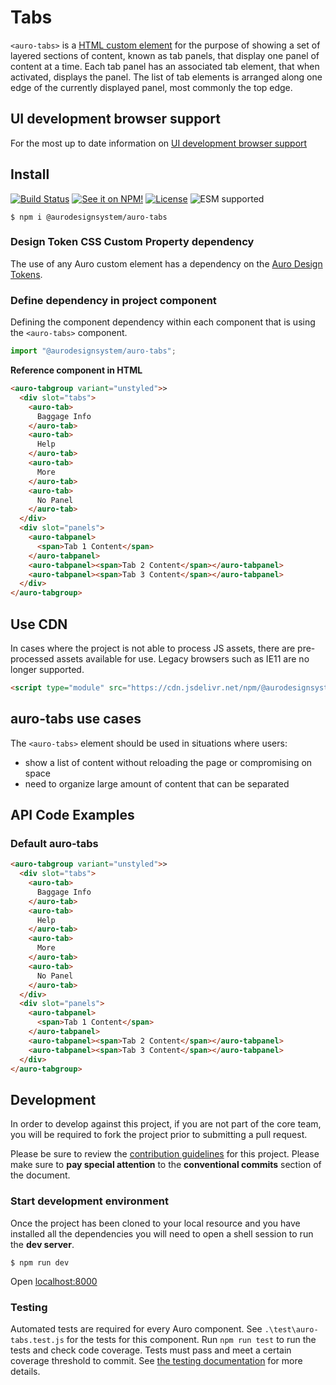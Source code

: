 <!--
The README.md file is a compiled document. No edits should be made directly to this file.

README.md is created by running `npm run build:docs`.

This file is generated based on a template fetched from
`https://raw.githubusercontent.com/AlaskaAirlines/auro-templates/main/templates/default/README.md`
and copied to `./componentDocs/README.md` each time the docs are compiled.

The following sections are editable by making changes to the following files:

| SECTION                | DESCRIPTION                                       | FILE LOCATION                       |
|------------------------|---------------------------------------------------|-------------------------------------|
| Description            | Description of the component                      | `./docs/partials/description.md`    |
| Use Cases              | Examples for when to use this component           | `./docs/partials/useCases.md`       |
| Additional Information | For use to add any component specific information | `./docs/partials/readmeAddlInfo.md` |
| Component Example Code | HTML sample code of the components use            | `./apiExamples/basic.html`          |
-->

# Tabs

<!-- AURO-GENERATED-CONTENT:START (FILE:src=./docs/partials/description.md) -->
<!-- The below content is automatically added from ./docs/partials/description.md -->
`<auro-tabs>` is a [HTML custom element](https://developer.mozilla.org/en-US/docs/Web/Web_Components/Using_custom_elements) for the purpose of showing a set of layered sections of content, known as tab panels, that display one panel of content at a time. Each tab panel has an associated tab element, that when activated, displays the panel. The list of tab elements is arranged along one edge of the currently displayed panel, most commonly the top edge.
<!-- AURO-GENERATED-CONTENT:END -->
<!-- AURO-GENERATED-CONTENT:START (FILE:src=./docs/partials/readmeAddlInfo.md) -->
<!-- The below content is automatically added from ./docs/partials/readmeAddlInfo.md -->
<!-- AURO-GENERATED-CONTENT This file is to be used for any additional content that should be included in the README.md which is specific to this component. -->
<!-- AURO-GENERATED-CONTENT:END -->

## UI development browser support

<!-- AURO-GENERATED-CONTENT:START (REMOTE:url=https://raw.githubusercontent.com/AlaskaAirlines/auro-templates/main/templates/default/partials/browserSupport.md) -->
For the most up to date information on [UI development browser support](https://auro.alaskaair.com/support/browsersSupport)

<!-- AURO-GENERATED-CONTENT:END -->

## Install

<!-- AURO-GENERATED-CONTENT:START (REMOTE:url=https://raw.githubusercontent.com/AlaskaAirlines/auro-templates/main/templates/default/partials/usage/componentInstall.md) -->
[![Build Status](https://img.shields.io/github/actions/workflow/status/AlaskaAirlines/auro-tabs/testPublish.yml?style=for-the-badge)](https://github.com/AlaskaAirlines/auro-tabs/actions/workflows/testPublish.yml)
[![See it on NPM!](https://img.shields.io/npm/v/@aurodesignsystem/auro-tabs?style=for-the-badge&color=orange)](https://www.npmjs.com/package/@aurodesignsystem/auro-tabs)
[![License](https://img.shields.io/npm/l/@aurodesignsystem/auro-tabs?color=blue&style=for-the-badge)](https://www.apache.org/licenses/LICENSE-2.0)
![ESM supported](https://img.shields.io/badge/ESM-compatible-FFE900?style=for-the-badge)

```shell
$ npm i @aurodesignsystem/auro-tabs
```

<!-- AURO-GENERATED-CONTENT:END -->

### Design Token CSS Custom Property dependency

<!-- AURO-GENERATED-CONTENT:START (REMOTE:url=https://raw.githubusercontent.com/AlaskaAirlines/auro-templates/main/templates/default/partials/development/designTokens.md) -->
The use of any Auro custom element has a dependency on the [Auro Design Tokens](https://auro.alaskaair.com/getting-started/developers/design-tokens).

<!-- AURO-GENERATED-CONTENT:END -->

### Define dependency in project component

<!-- AURO-GENERATED-CONTENT:START (REMOTE:url=https://raw.githubusercontent.com/AlaskaAirlines/auro-templates/main/templates/default/partials/usage/componentImportDescription.md) -->
Defining the component dependency within each component that is using the `<auro-tabs>` component.

<!-- AURO-GENERATED-CONTENT:END -->
<!-- AURO-GENERATED-CONTENT:START (REMOTE:url=https://raw.githubusercontent.com/AlaskaAirlines/auro-templates/main/templates/default/partials/usage/componentImport.md) -->

```js
import "@aurodesignsystem/auro-tabs";
```

<!-- AURO-GENERATED-CONTENT:END -->
**Reference component in HTML**
<!-- AURO-GENERATED-CONTENT:START (CODE:src=./apiExamples/basic.html) -->
<!-- The below code snippet is automatically added from ./apiExamples/basic.html -->

```html
<auro-tabgroup variant="unstyled">>
  <div slot="tabs">
    <auro-tab>
      Baggage Info
    </auro-tab>
    <auro-tab>
      Help
    </auro-tab>
    <auro-tab>
      More
    </auro-tab>
    <auro-tab>
      No Panel
    </auro-tab>
  </div>
  <div slot="panels">
    <auro-tabpanel>
      <span>Tab 1 Content</span>
    </auro-tabpanel>
    <auro-tabpanel><span>Tab 2 Content</span></auro-tabpanel>
    <auro-tabpanel><span>Tab 3 Content</span></auro-tabpanel>
  </div>
</auro-tabgroup>
```
<!-- AURO-GENERATED-CONTENT:END -->

## Use CDN

<!-- AURO-GENERATED-CONTENT:START (REMOTE:url=https://raw.githubusercontent.com/AlaskaAirlines/auro-templates/main/templates/default/partials/usage/bundleInstallDescription.md) -->
In cases where the project is not able to process JS assets, there are pre-processed assets available for use. Legacy browsers such as IE11 are no longer supported.

```html
<script type="module" src="https://cdn.jsdelivr.net/npm/@aurodesignsystem/auro-tabs@latest/+esm"></script>
```

<!-- AURO-GENERATED-CONTENT:END -->

## auro-tabs use cases

<!-- AURO-GENERATED-CONTENT:START (FILE:src=./docs/partials/useCases.md) -->
<!-- The below content is automatically added from ./docs/partials/useCases.md -->
The `<auro-tabs>` element should be used in situations where users:

* show a list of content without reloading the page or compromising on space
* need to organize large amount of content that can be separated
<!-- AURO-GENERATED-CONTENT:END -->

## API Code Examples

### Default auro-tabs

<!-- AURO-GENERATED-CONTENT:START (CODE:src=./apiExamples/basic.html) -->
<!-- The below code snippet is automatically added from ./apiExamples/basic.html -->

```html
<auro-tabgroup variant="unstyled">>
  <div slot="tabs">
    <auro-tab>
      Baggage Info
    </auro-tab>
    <auro-tab>
      Help
    </auro-tab>
    <auro-tab>
      More
    </auro-tab>
    <auro-tab>
      No Panel
    </auro-tab>
  </div>
  <div slot="panels">
    <auro-tabpanel>
      <span>Tab 1 Content</span>
    </auro-tabpanel>
    <auro-tabpanel><span>Tab 2 Content</span></auro-tabpanel>
    <auro-tabpanel><span>Tab 3 Content</span></auro-tabpanel>
  </div>
</auro-tabgroup>
```
<!-- AURO-GENERATED-CONTENT:END -->

## Development

<!-- AURO-GENERATED-CONTENT:START (REMOTE:url=https://raw.githubusercontent.com/AlaskaAirlines/auro-templates/main/templates/default/partials/development/developmentDescription.md) -->
In order to develop against this project, if you are not part of the core team, you will be required to fork the project prior to submitting a pull request.

Please be sure to review the [contribution guidelines](https://auro.alaskaair.com/contributing) for this project. Please make sure to **pay special attention** to the **conventional commits** section of the document.

<!-- AURO-GENERATED-CONTENT:END -->

### Start development environment

<!-- AURO-GENERATED-CONTENT:START (REMOTE:url=https://raw.githubusercontent.com/AlaskaAirlines/auro-templates/main/templates/default/partials/development/localhost.md) -->
Once the project has been cloned to your local resource and you have installed all the dependencies you will need to open a shell session to run the **dev server**.

```shell
$ npm run dev
```

Open [localhost:8000](http://localhost:8000/)

<!-- AURO-GENERATED-CONTENT:END -->

### Testing

<!-- AURO-GENERATED-CONTENT:START (REMOTE:url=https://raw.githubusercontent.com/AlaskaAirlines/auro-templates/main/templates/default/partials/development/testing.md) -->
Automated tests are required for every Auro component. See `.\test\auro-tabs.test.js` for the tests for this component. Run `npm run test` to run the tests and check code coverage. Tests must pass and meet a certain coverage threshold to commit. See [the testing documentation](https://auro.alaskaair.com/support/tests) for more details.

<!-- AURO-GENERATED-CONTENT:END -->
